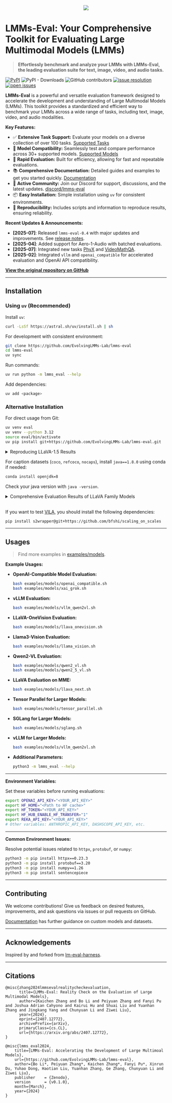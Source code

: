 <p align="center" width="70%">
<img src="https://i.postimg.cc/KvkLzbF9/WX20241212-014400-2x.png">
</p>

# LMMs-Eval: Your Comprehensive Toolkit for Evaluating Large Multimodal Models (LMMs)

> **Effortlessly benchmark and analyze your LMMs with LMMs-Eval, the leading evaluation suite for text, image, video, and audio tasks.**

[![PyPI](https://img.shields.io/pypi/v/lmms-eval)](https://pypi.org/project/lmms-eval)
![PyPI - Downloads](https://img.shields.io/pypi/dm/lmms-eval)
![GitHub contributors](https://img.shields.io/github/contributors/EvolvingLMMs-Lab/lmms-eval)
[![issue resolution](https://img.shields.io/github/issues-closed-raw/EvolvingLMMs-Lab/lmms-eval)](https://github.com/EvolvingLMMs-Lab/lmms-eval/issues)
[![open issues](https://img.shields.io/github/issues-raw/EvolvingLMMs-Lab/lmms-eval)](https://github.com/EvolvingLMMs-Lab/lmms-eval/issues)

**LMMs-Eval** is a powerful and versatile evaluation framework designed to accelerate the development and understanding of Large Multimodal Models (LMMs). This toolkit provides a standardized and efficient way to benchmark your LMMs across a wide range of tasks, including text, image, video, and audio modalities.

**Key Features:**

*   ✅ **Extensive Task Support:** Evaluate your models on a diverse collection of over 100 tasks. [Supported Tasks](https://github.com/EvolvingLMMs-Lab/lmms-eval/blob/main/docs/current_tasks.md)
*   🤖 **Model Compatibility:** Seamlessly test and compare performance across 30+ supported models. [Supported Models](https://github.com/EvolvingLMMs-Lab/lmms-eval/tree/main/lmms_eval/models)
*   🚀 **Rapid Evaluation:** Built for efficiency, allowing for fast and repeatable evaluations.
*   📚 **Comprehensive Documentation:** Detailed guides and examples to get you started quickly.  [Documentation](docs/README.md)
*   📢 **Active Community:** Join our Discord for support, discussions, and the latest updates. [discord/lmms-eval](https://discord.gg/zdkwKUqrPy)
*   📦 **Easy Installation:** Simple installation using `uv` for consistent environments.
*   🧪 **Reproducibility:** Includes scripts and information to reproduce results, ensuring reliability.

**Recent Updates & Announcements:**

*   **[2025-07]**: Released `lmms-eval-0.4` with major updates and improvements. See [release notes](https://github.com/EvolvingLMMs-Lab/lmms-eval/blob/main/docs/lmms-eval-0.4.md).
*   **[2025-04]**: Added support for Aero-1-Audio with batched evaluations.
*   **[2025-07]**: Integrated new tasks [PhyX](https://phyx-bench.github.io/) and [VideoMathQA](https://mbzuai-oryx.github.io/VideoMathQA).
*   **[2025-02]**: Integrated `vllm` and `openai_compatible` for accelerated evaluation and OpenAI API compatibility.

**[View the original repository on GitHub](https://github.com/EvolvingLMMs-Lab/lmms-eval)**

---

## Installation

### Using `uv` (Recommended)

Install `uv`:

```bash
curl -LsSf https://astral.sh/uv/install.sh | sh
```

For development with consistent environment:

```bash
git clone https://github.com/EvolvingLMMs-Lab/lmms-eval
cd lmms-eval
uv sync
```

Run commands:

```bash
uv run python -m lmms_eval --help
```

Add dependencies:

```bash
uv add <package>
```

### Alternative Installation

For direct usage from Git:

```bash
uv venv eval
uv venv --python 3.12
source eval/bin/activate
uv pip install git+https://github.com/EvolvingLMMs-Lab/lmms-eval.git
```

<details>
<summary>Reproducing LLaVA-1.5 Results</summary>
Check the [environment install script](miscs/repr_scripts.sh) and [torch environment info](miscs/repr_torch_envs.txt) for reproducing LLaVA-1.5 results.
</details>

For caption datasets (`coco`, `refcoco`, `nocaps`), install `java==1.8.0` using conda if needed:

```bash
conda install openjdk=8
```

Check your java version with `java -version`.

<details>
<summary>Comprehensive Evaluation Results of LLaVA Family Models</summary>
<br>

Explore detailed results for the LLaVA series on various datasets.

*   Google Sheet: [Link](https://docs.google.com/spreadsheets/d/1a5ImfdKATDI8T7Cwh6eH-bEsnQFzanFraFUgcS9KHWc/edit?usp=sharing)
*   Raw Data (Weights & Biases): [Link](https://docs.google.com/spreadsheets/d/1AvaEmuG4csSmXaHjgu4ei1KBMmNNW8wflOD_kkTDdv8/edit?usp=sharing)
</details>
<br>

If you want to test [VILA](https://github.com/NVlabs/VILA), you should install the following dependencies:

```bash
pip install s2wrapper@git+https://github.com/bfshi/scaling_on_scales
```

---

## Usages

> Find more examples in [examples/models](examples/models).

**Example Usages:**

*   **OpenAI-Compatible Model Evaluation:**

    ```bash
    bash examples/models/openai_compatible.sh
    bash examples/models/xai_grok.sh
    ```

*   **vLLM Evaluation:**

    ```bash
    bash examples/models/vllm_qwen2vl.sh
    ```

*   **LLaVA-OneVision Evaluation:**

    ```bash
    bash examples/models/llava_onevision.sh
    ```

*   **Llama3-Vision Evaluation:**

    ```bash
    bash examples/models/llama_vision.sh
    ```

*   **Qwen2-VL Evaluation:**

    ```bash
    bash examples/models/qwen2_vl.sh
    bash examples/models/qwen2_5_vl.sh
    ```

*   **LLaVA Evaluation on MME:**

    ```bash
    bash examples/models/llava_next.sh
    ```

*   **Tensor Parallel for Larger Models:**

    ```bash
    bash examples/models/tensor_parallel.sh
    ```

*   **SGLang for Larger Models:**

    ```bash
    bash examples/models/sglang.sh
    ```

*   **vLLM for Larger Models:**

    ```bash
    bash examples/models/vllm_qwen2vl.sh
    ```

*   **Additional Parameters:**

    ```bash
    python3 -m lmms_eval --help
    ```

---

**Environment Variables:**

Set these variables before running evaluations:

```bash
export OPENAI_API_KEY="<YOUR_API_KEY>"
export HF_HOME="<Path to HF cache>" 
export HF_TOKEN="<YOUR_API_KEY>"
export HF_HUB_ENABLE_HF_TRANSFER="1"
export REKA_API_KEY="<YOUR_API_KEY>"
# Other variables: ANTHROPIC_API_KEY, DASHSCOPE_API_KEY, etc.
```

---

**Common Environment Issues:**

Resolve potential issues related to `httpx`, `protobuf`, or `numpy`:

```bash
python3 -m pip install httpx==0.23.3
python3 -m pip install protobuf==3.20
python3 -m pip install numpy==1.26
python3 -m pip install sentencepiece
```

---

## Contributing

We welcome contributions!  Give us feedback on desired features, improvements, and ask questions via issues or pull requests on GitHub.

[Documentation](docs/README.md) has further guidance on custom models and datasets.

---

## Acknowledgements

Inspired by and forked from [lm-eval-harness](https://github.com/EleutherAI/lm-evaluation-harness).

---

## Citations

```shell
@misc{zhang2024lmmsevalrealitycheckevaluation,
      title={LMMs-Eval: Reality Check on the Evaluation of Large Multimodal Models}, 
      author={Kaichen Zhang and Bo Li and Peiyuan Zhang and Fanyi Pu and Joshua Adrian Cahyono and Kairui Hu and Shuai Liu and Yuanhan Zhang and Jingkang Yang and Chunyuan Li and Ziwei Liu},
      year={2024},
      eprint={2407.12772},
      archivePrefix={arXiv},
      primaryClass={cs.CL},
      url={https://arxiv.org/abs/2407.12772}, 
}

@misc{lmms_eval2024,
    title={LMMs-Eval: Accelerating the Development of Large Multimoal Models},
    url={https://github.com/EvolvingLMMs-Lab/lmms-eval},
    author={Bo Li*, Peiyuan Zhang*, Kaichen Zhang*, Fanyi Pu*, Xinrun Du, Yuhao Dong, Haotian Liu, Yuanhan Zhang, Ge Zhang, Chunyuan Li and Ziwei Liu},
    publisher    = {Zenodo},
    version      = {v0.1.0},
    month={March},
    year={2024}
}